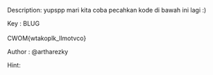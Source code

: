 Description:
yupspp mari kita coba pecahkan kode di bawah ini lagi :) <br>

Key : BLUG <br><br>
CWOM{wtakoplk_llmotvco} <br>

Author : @artharezky

Hint:
